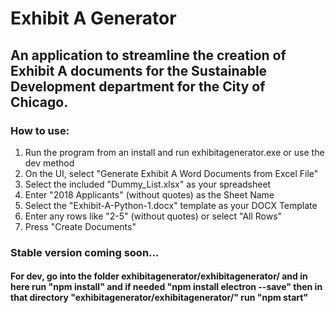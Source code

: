 # Exhibit A Generator

## An application to streamline the creation of Exhibit A documents for the Sustainable Development department for the City of Chicago.

### How to use:
1. Run the program from an install and run exhibitagenerator.exe or use the dev method   
2. On the UI, select "Generate Exhibit A Word Documents from Excel File"   
3. Select the included "Dummy_List.xlsx" as your spreadsheet   
4. Enter "2018 Applicants" (without quotes) as the Sheet Name   
5. Select the "Exhibit-A-Python-1.docx" template as your DOCX Template   
6. Enter any rows like "2-5" (without quotes) or select "All Rows"   
7. Press "Create Documents"   

### Stable version coming soon...

#### For dev, go into the folder exhibitagenerator/exhibitagenerator/ and in here run "npm install" and if needed "npm install electron --save" then in that directory "exhibitagenerator/exhibitagenerator/" run "npm start"
